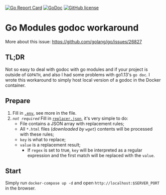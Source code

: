 [![Go Report Card](https://goreportcard.com/badge/github.com/nightstory/go-mod-godoc)](https://goreportcard.com/report/github.com/nightstory/go-mod-godoc) [![GoDoc](https://godoc.org/github.com/nightstory/go-mod-godoc?status.svg)](https://godoc.org/github.com/nightstory/go-mod-godoc) [![GitHub license](https://img.shields.io/github/license/nightstory/go-mod-godoc)](https://github.com/nightstory/go-mod-godoc/blob/master/LICENSE)
# Go Modules godoc workaround
More about this issue: https://github.com/golang/go/issues/26827

## TL;DR
Not so easy to deal with godoc with go modules and if your project is outside of `GOPATH`, and also I had some problems with go1.13's `go doc`.
I wrote this workaround to simply host local version of a godoc in the Docker container.

## Prepare
1. Fill in [`.env`](https://github.com/nightstory/go-mod-godoc/blob/master/.env), see more in the file.
2. _`not required`_ Fill in [`replacer.json`](https://github.com/nightstory/go-mod-godoc/blob/master/replacer.json), it's very simple to do: 
    - File contains a JSON array with replacement rules;
    - All `*.html` files (_downloaded by `wget`_) contents will be processed with these rules;
    - `key` is what to replace;
    - `value` is a replacement result;
      - If `regex` is set to true, `key` will be interpreted as a regular expression and the first match will be replaced with the `value`.

## Start
Simply run `docker-compose up -d` and open `http://localhost:$SERVER_PORT` in the browser.